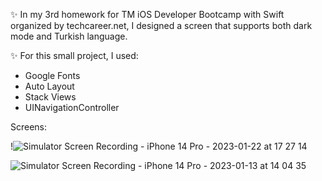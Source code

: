 ✨ In my 3rd homework for TM iOS Developer Bootcamp with Swift organized by techcareer.net, I designed a screen that supports both dark mode and Turkish language.                 

✨ For this small project, I used:
 - Google Fonts
 - Auto Layout
 - Stack Views
 - UINavigationController

Screens:

!![Simulator Screen Recording - iPhone 14 Pro - 2023-01-22 at 17 27 14](https://user-images.githubusercontent.com/97634053/213921168-3a2ed85c-af2c-40b6-be51-1feb36c095d5.gif)


![Simulator Screen Recording - iPhone 14 Pro - 2023-01-13 at 14 04 35](https://user-images.githubusercontent.com/97634053/212305505-a0b75551-0a5c-4775-9bfe-7117592ce0b9.gif)
